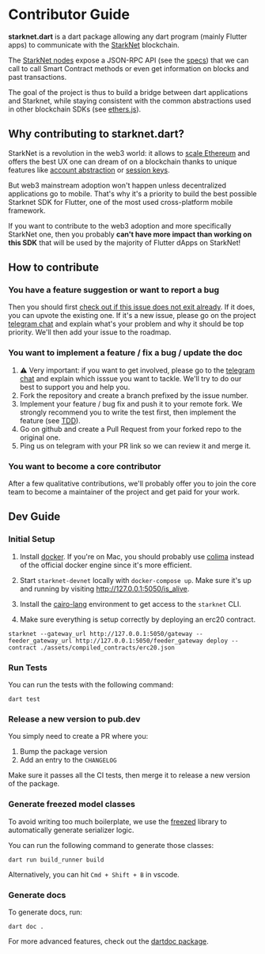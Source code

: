 # Contributor Guide

**starknet.dart** is a dart package allowing any dart program (mainly Flutter apps) to communicate with the [StarkNet](https://starknet.io/docs/) blockchain.

The [StarkNet nodes](https://github.com/eqlabs/pathfinder/blob/06ea631557937d4319aa539a2021e312ec757ac2/crates/pathfinder/src/rpc.rs) expose a JSON-RPC API (see the [specs](https://github.com/starkware-libs/starknet-specs)) that we can call to call Smart Contract methods or even get information on blocks and past transactions.

The goal of the project is thus to build a bridge between dart applications and Starknet, while staying consistent with the common abstractions used in other blockchain SDKs (see [ethers.js](https://docs.ethers.io/v5/)).

## Why contributing to starknet.dart?

StarkNet is a revolution in the web3 world: it allows to [scale Ethereum](https://docs.ethhub.io/ethereum-roadmap/layer-2-scaling/zk-rollups/) and offers the best UX one can dream of on a blockchain thanks to unique features like [account abstraction](https://www.argent.xyz/blog/wtf-is-account-abstraction/) or [session keys](https://github.com/dontpanicdao/starknet-burner).

But web3 mainstream adoption won't happen unless decentralized applications go to mobile. That's why it's a priority to build the best possible Starknet SDK for Flutter, one of the most used cross-platform mobile framework.

If you want to contribute to the web3 adoption and more specifically StarkNet one, then you probably **can't have more impact than working on this SDK** that will be used by the majority of Flutter dApps on StarkNet!

## How to contribute

### You have a feature suggestion or want to report a bug

Then you should first [check out if this issue does not exit already](https://github.com/gabsn/starknet.dart/issues). If it does, you can upvote the existing one. If it's a new issue, please go on the project [telegram chat](https://t.me/+CWezjfLIRYc0MDY0) and explain what's your problem and why it should be top priority. We'll then add your issue to the roadmap.

### You want to implement a feature / fix a bug / update the doc

1. ⚠️ Very important: if you want to get involved, please go to the [telegram chat](https://t.me/+CWezjfLIRYc0MDY0) and explain which isssue you want to tackle. We'll try to do our best to support you and help you.
2. Fork the repository and create a branch prefixed by the issue number.
3. Implement your feature / bug fix and push it to your remote fork. We strongly recommend you to write the test first, then implement the feature (see [TDD](https://en.wikipedia.org/wiki/Test-driven_development)).
4. Go on github and create a Pull Request from your forked repo to the original one.
5. Ping us on telegram with your PR link so we can review it and merge it.

### You want to become a core contributor

After a few qualitative contributions, we'll probably offer you to join the core team to become a maintainer of the project and get paid for your work.

## Dev Guide

### Initial Setup

1. Install [docker](https://docs.docker.com/get-docker/). If you're on Mac, you should probably use [colima](https://github.com/abiosoft/colima) instead of the official docker engine since it's more efficient.

2. Start `starknet-devnet` locally with `docker-compose up`. Make sure it's up and running by visiting http://127.0.0.1:5050/is_alive.

3. Install the [cairo-lang](https://starknet.io/docs/quickstart.html#quickstart) environment to get access to the `starknet` CLI.

4. Make sure everything is setup correctly by deploying an erc20 contract.

```
starknet --gateway_url http://127.0.0.1:5050/gateway --feeder_gateway_url http://127.0.0.1:5050/feeder_gateway deploy --contract ./assets/compiled_contracts/erc20.json
```

### Run Tests

You can run the tests with the following command:

```
dart test
```

### Release a new version to pub.dev

You simply need to create a PR where you:

1. Bump the package version
2. Add an entry to the `CHANGELOG`

Make sure it passes all the CI tests, then merge it to release a new version of the package.

### Generate freezed model classes

To avoid writing too much boilerplate, we use the [freezed](https://github.com/rrousselGit/freezed) library to automatically generate serializer logic.

You can run the following command to generate those classes:

```
dart run build_runner build
```

Alternatively, you can hit `Cmd + Shift + B` in vscode.

### Generate docs

To generate docs, run:

```
dart doc .
```

For more advanced features, check out the [dartdoc package](https://pub.dev/packages/dartdoc).
